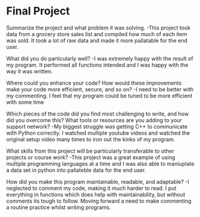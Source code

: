 # Final Project

Summarize the project and what problem it was solving.
-This project took data from a grocery store sales list and compiled how much of each item was sold. It took a lot of raw data and made it more pallatable for the end user.

What did you do particularly well?
-I was extremely happy with the result of my program. It performed all functions intended and I was happy with the way it was written. 

Where could you enhance your code? How would these improvements make your code more efficient, secure, and so on?
-I need to be better with my commenting. I feel that my program could be tuned to be more efficient with some time 

Which pieces of the code did you find most challenging to write, and how did you overcome this? What tools or resources are you adding to your support network?
-My biggest struggle was getting C++ to communicate with Python correctly. I watched multiple youtube videos and watched the original setup video many times to iron out the kinks of my program.


What skills from this project will be particularly transferable to other projects or course work?
-This project was a great example of using multiple programming languages at a time and I was also able to maniuplate a data set in python into pallateble data for the end user.


How did you make this program maintainable, readable, and adaptable?
-I neglected to comment my code, making it much harder to read. I put everything in functions which does help with maintainability, but without comments its tough to follow. Moving forward a need to make commenting a routine practice whilst writing programs.








